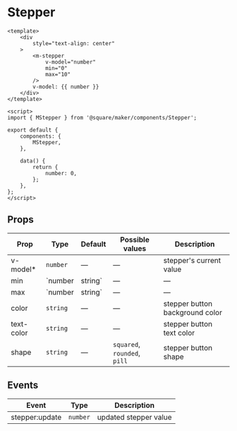 # Stepper

```vue
<template>
	<div
		style="text-align: center"
	>
		<m-stepper
			v-model="number"
			min="0"
			max="10"
		/>
		v-model: {{ number }}
	</div>
</template>

<script>
import { MStepper } from '@square/maker/components/Stepper';

export default {
	components: {
		MStepper,
	},

	data() {
		return {
			number: 0,
		};
	},
};
</script>
```

<!-- api-tables:start -->
## Props

| Prop       | Type            | Default | Possible values              | Description                     |
| ---------- | --------------- | ------- | ---------------------------- | ------------------------------- |
| v-model*   | `number`        | —       | —                            | stepper's current value         |
| min        | `number|string` | —       | —                            | stepper min value               |
| max        | `number|string` | —       | —                            | stepper max value               |
| color      | `string`        | —       | —                            | stepper button background color |
| text-color | `string`        | —       | —                            | stepper button text color       |
| shape      | `string`        | —       | `squared`, `rounded`, `pill` | stepper button shape            |


## Events

| Event          | Type     | Description           |
| -------------- | -------- | --------------------- |
| stepper:update | `number` | updated stepper value |
<!-- api-tables:end -->
